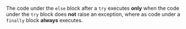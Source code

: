 The code under the ```else``` block after a ```try``` executes **only** when the code under the ```try``` block does **not** raise an exception, where as code under a ```finally``` block **always** executes.
